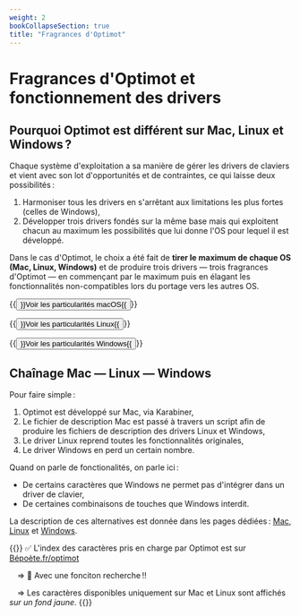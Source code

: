 ```yaml
---
weight: 2
bookCollapseSection: true
title: "Fragrances d'Optimot"
---
```


# Fragrances d'Optimot et fonctionnement des drivers

## Pourquoi Optimot est différent sur Mac, Linux et Windows ?

Chaque système d'exploitation a sa manière de gérer les drivers de claviers et vient avec son lot d'opportunités et de contraintes, ce qui laisse deux possibilités :

1. Harmoniser tous les drivers en s'arrêtant aux limitations les plus fortes (celles de Windows),
2. Développer trois drivers fondés sur la même base mais qui exploitent chacun au maximum les possibilités que lui donne l'OS pour lequel il est développé.

Dans le cas d'Optimot, le choix a été fait de **tirer le maximum de chaque OS (Mac, Linux, Windows)** et de produire trois drivers — trois fragrances d'Optimot — en commençant par le maximum puis en élagant les fonctionnalités non-compatibles lors du portage vers les autres OS.

{{<button relref="/optimot_macos">}}Voir les particularités macOS{{</button>}}

{{<button relref="/optimot_linux">}}Voir les particularités Linux{{</button>}}

{{<button relref="/optimot_windows">}}Voir les particularités Windows{{</button>}}

## Chaînage Mac — Linux — Windows

Pour faire simple :

1. Optimot est développé sur Mac, via Karabiner,
2. Le fichier de description Mac est passé à travers un script afin de produire les fichiers de description des drivers Linux et Windows,
3. Le driver Linux reprend toutes les fonctionnalités originales,
4. Le driver Windows en perd un certain nombre.

Quand on parle de fonctionalités, on parle ici :

- De certains caractères que Windows ne permet pas d'intégrer dans un driver de clavier,
- De certaines combinaisons de touches que Windows interdit.

La description de ces alternatives est donnée dans les pages dédiées : [Mac](optimot_mac.md), [Linux](optimot_linux.md) et [Windows](optimot_windows.md).

{{<hint info>}}
✅ L'index des caractères pris en charge par Optimot est sur [Bépoète.fr/optimot](https://www.xn--bpote-6rae.fr/optimot)

 ⇒ 🔎 Avec une fonciton recherche !!

 ⇒ Les caractères disponibles uniquement sur Mac et Linux sont affichés *sur un fond jaune*.
{{</hint>}}